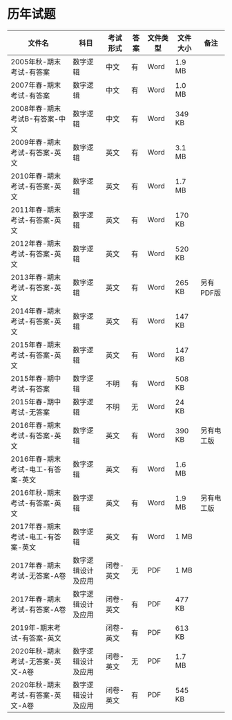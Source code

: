 # 历年试题

文件名|科目|考试形式|答案|文件类型|文件大小|备注
---|---|---|---|---|---|---
2005年秋-期末考试-有答案|数字逻辑|中文|有|Word|1.9 MB
2007年春-期末考试-有答案|数字逻辑|中文|有|Word|1.0 MB
2008年春-期末考试B-有答案-中文|数字逻辑|中文|有|Word|349 KB
2009年春-期末考试-有答案-英文|数字逻辑|英文|有|Word|3.1 MB
2010年春-期末考试-有答案-英文|数字逻辑|英文|有|Word|1.7 MB
2011年春-期末考试-有答案-英文|数字逻辑|英文|有|Word|170 KB
2012年春-期末考试-有答案-英文|数字逻辑|英文|有|Word|520 KB
2013年春-期末考试-有答案-英文|数字逻辑|英文|有|Word|265 KB|另有PDF版
2014年春-期末考试-有答案-英文|数字逻辑|英文|有|Word|147 KB
2015年春-期末考试-有答案-英文|数字逻辑|英文|有|Word|147 KB
2015年春-期中考试-有答案|数字逻辑|不明|有|Word|508 KB
2015年春-期中考试-无答案|数字逻辑|不明|无|Word|24 KB
2016年春-期末考试-有答案-英文|数字逻辑|英文|有|Word|390 KB|另有电工版
2016年春-期末考试-电工-有答案-英文|数字逻辑|英文|有|Word|1.6 MB|
2016年秋-期末考试-有答案-英文|数字逻辑|英文|有|Word|1.9 MB|另有电工版
2017年春-期末考试-电工-有答案-英文|数字逻辑|英文|有|Word|1 MB|
2017年春-期末考试-无答案-A卷|数字逻辑设计及应用|闭卷-英文|无|PDF|1 MB|
2017年春-期末考试-有答案-A卷|数字逻辑设计及应用|闭卷-英文|有|PDF|477 KB|
2019年-期末考试-有答案-英文||闭卷-英文|有|PDF|613 KB|
2020年秋-期末考试-无答案-英文-A卷|数字逻辑设计及应用|闭卷-英文|无|PDF|1.7 MB|
2020年秋-期末考试-有答案-英文-A卷|数字逻辑设计及应用|闭卷-英文|有|PDF|545 KB|